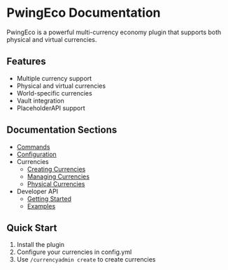 # PwingEco Documentation

PwingEco is a powerful multi-currency economy plugin that supports both physical and virtual currencies.

## Features
- Multiple currency support
- Physical and virtual currencies
- World-specific currencies
- Vault integration
- PlaceholderAPI support

## Documentation Sections
- [Commands](commands.md)
- [Configuration](configuration.md)
- Currencies
  - [Creating Currencies](currencies/creating.md)
  - [Managing Currencies](currencies/managing.md)
  - [Physical Currencies](currencies/physical.md)
- Developer API
  - [Getting Started](api/getting-started.md)
  - [Examples](api/examples.md)

## Quick Start
1. Install the plugin
2. Configure your currencies in config.yml
3. Use `/currencyadmin create` to create currencies

